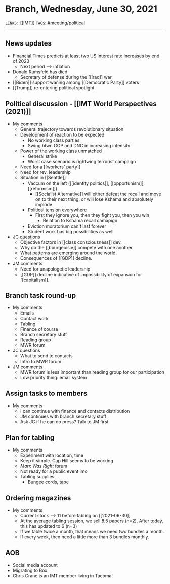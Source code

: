 # Branch, Wednesday, June 30, 2021
`LINKS:` [[IMT]]
`TAGS`: #meeting/political 

---
## News updates
- Financial Times predicts at least two US interest rate increases by end of 2023
	- Next period --> inflation
- Donald Rumsfeld has died
	- Secretary of defense during the [[Iraq]] war
- [[Biden]] support waning among [[Democratic Party]] voters
- [[Trump]] re-entering political spotlight

## Political discussion - [[IMT World Perspectives (2021)]]
- My comments
	- General trajectory towards revolutionary situation
	- Development of reaction to be expected
		- No working class parties
		- Swing btwn GOP and DNC in increasing intensity
	- Power of the working class unmatched
		- General strike
		- Worst case scenario is rightwing terrorist campaign
	- Need for a [[workers' party]]
	- Need for rev. leadership
	- Situation in [[Seattle]]
		- Vaccum on the left ([[identity politics]], [[opportunism]], [[reformism]])
			- [[Socialist Alternative]] will either defeat the recall and move on to their next thing, or will lose Kshama and absolutely implode
		- Political tension everywhere
			- First they ignore you, then they fight you, then you win
				- Relation to Kshama recall camapign
		- Eviction moratorium can't last forever
		- Student work has big possibilities as well
- JC questions
	- Objective factors in [[class consciousness]] dev.
	- Why do the [[bourgeoisie]] compete with one another
	- What patterns are emerging around the world. 
	- Consequences of [[GDP]] decline. 
- JM comments
	- Need for unapologetic leadership
	- [[GDP]] decline indicative of impossibility of expansion for [[capitalism]]. 

## Branch task round-up
- My comments
	- Emails
	- Contact work
	- Tabling
	- Finance of course
	- Branch secretary stuff
	- Reading group
	- MWR forum
- JC questions
	- What to send to contacts
	- Intro to MWR forum
- JM comments
	- MWR forum is less important than reading group for our participation
	- Low priority thing: email system

## Assign tasks to members
- My comments
	- I can continue with finance and contacts distribution
	- JM continues with branch secretary stuff
	- Ask JC if he can do press? Talk to JM first. 

## Plan for tabling
- My comments
	- Experiment with location, time
	- Keep it simple. Cap Hill seems to be working
	- *Marx Was Right* forum
	- Not ready for a public event imo
	- Tabling supplies
		- Bungee cords, tape

## Ordering magazines
- My comments
	- Current stock --> 11 before tabling on [[2021-06-30]]
	- At the average tabling session, we sell 8.5 papers (n=2). After today, this has updated to 6 (n=3)
	- If we table twice a month, that means we need two bundles a month. 
	- If every week, then need a little more than 3 bundles monthly.

## AOB
- Social media account
- Migrating to Box
- Chris Crane is an IMT member living in Tacoma! 
